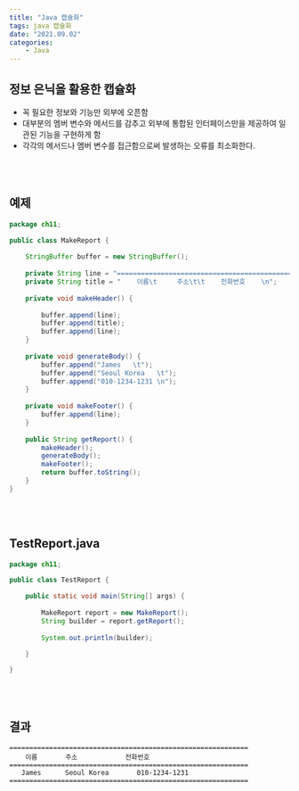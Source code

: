```yaml
---
title: "Java 캡슐화"
tags: java 캡슐화
date: "2021.09.02"
categories: 
    - Java
---
```


## 정보 은닉을 활용한 캡슐화
- 꼭 필요한 정보와 기능만 외부에 오픈함
- 대부분의 멤버 변수와 메서드를 감추고 외부에 통합된 인터페이스만을 제공하여 일관된 기능을 구현하게 함
- 각각의 메서드나 멤버 변수를 접근함으로써 발생하는 오류를 최소화한다.
<br>
<br>

## 예제
```java
package ch11;

public class MakeReport {
	
	StringBuffer buffer = new StringBuffer();
	
	private String line = "============================================================\n";
	private String title = "    이름\t     주소\t\t    전화번호    \n";
	
	private void makeHeader() {
		
		buffer.append(line);
		buffer.append(title);
		buffer.append(line);
	}
	
	private void generateBody() {
		buffer.append("James   \t");
		buffer.append("Seoul Korea   \t");
		buffer.append("010-1234-1231 \n");
	}
	
	private void makeFooter() {
		buffer.append(line);
	}
	
	public String getReport() {
		makeHeader();
		generateBody();
		makeFooter();
		return buffer.toString();
	}
}
```
<br>
<br>

## TestReport.java
```java
package ch11;

public class TestReport {

	public static void main(String[] args) {
		
		MakeReport report = new MakeReport();
		String builder = report.getReport();
		
		System.out.println(builder);

	}

}
```
<br>
<br>

## 결과
```console
============================================================
    이름	     주소		       전화번호    
============================================================
   James   	  Seoul Korea   	010-1234-1231 
============================================================
```